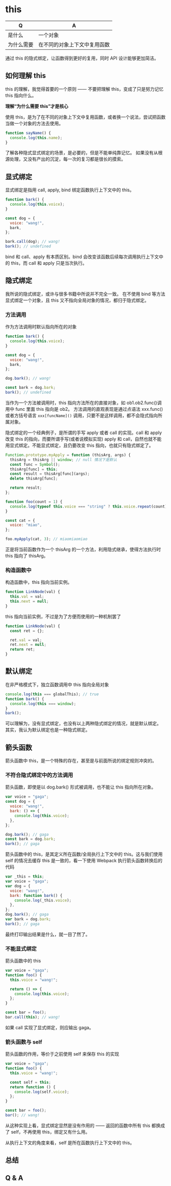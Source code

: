 # this

| Q          | A                            |
| ---------- | ---------------------------- |
| 是什么     | 一个对象                     |
| 为什么需要 | 在不同的对象上下文中复用函数 |

通过 this 的隐式绑定，让函数得到更好的复用，同时 API 设计能够更加简洁。

<!-- | 为什么难掌握 | 绑定规则比较复杂，隐式绑定太多 | -->
<!-- 列举显式隐式绑定的场景不难，但好像没有达到根本。this 究竟是什么？ -->

<!-- this 的特点有很多，没必要在 what, why 这种问题里回答冗长的解释，抓住核心再拓展理解即可。 -->

<!-- 每个执行上下文中可以绑定一个对象，这个对象通过 this 引用。 -->

<!-- this 到底发挥的是什么作用？执行上下文主要指函数，那么在函数中 this 是什么 -->

## 如何理解 this

this 的理解，我觉得首要的一个原则 —— 不要把理解 this，变成了只是努力记忆 this 指向什么。

**理解“为什么需要 this”才是核心**

使用 this，是为了在不同的对象上下文中复用函数，或者换一个说法，尝试把函数当做一个对象的方法去使用。

```js
function sayName() {
  console.log(this.name);
}
```

了解各种隐式显式绑定的场景，是必要的，但是不能单纯靠记忆。
如果没有从根源处理，又没有产出的沉淀，每一次的复习都是很长的摸索。

<!-- 如果单纯是判断 this 的指向，基本上只要按照“如果不能明显确定是什么，那就是 global 对象”这个原则就可以了。 -->

## 显式绑定

显式绑定是指用 call, apply, bind 绑定函数执行上下文中的 this。

```js
function bark() {
  console.log(this.voice);
}

const dog = {
  voice: "wang!",
  bark,
};

bark.call(dog); // wang!
bark(); // undefined
```

bind 和 call、apply 有本质区别。bind 会改变该函数后续每次调用执行上下文中的 this，而 call 和 apply 只是当次执行。

## 隐式绑定

我所说的隐式绑定，或许与很多书籍中所说并不完全一致。 在不使用 bind 等方法显式绑定一个对象，且 this 又不指向全局对象的情况，都归于隐式绑定。

### 方法调用

作为方法调用时默认指向所在的对象

```js
function bark() {
  console.log(this.voice);
}

const dog = {
  voice: "wang!",
  bark,
};

dog.bark(); // wang!

const bark = dog.bark;
bark(); // undefined
```

当作为一个方法被调用时，this 指向方法所在的直接对象，如 ob1.ob2.func()调用中 func 里面 this 指向是 ob2。 方法调用的直观表现是通过点语法 xxx.func() 或者方括号语言 `xxx[funcName]()` 调用，只要不是这样调用，都不会隐式指向所属对象。

隐式绑定的一个经典例子，是所谓的手写 apply 或者 call 的实现。call 和 apply 改变 this 的指向，而要所谓手写(或者说模拟实现) apply 和 call，自然也就不能用显式绑定。不能显式绑定，且仍要改变 this 指向，也就只有隐式绑定了。

```js
Function.prototype.myApply = function (thisArg, args) {
  thisArg = thisArg || window; // null 情况下是默认
  const func = Symbol();
  thisArg[func] = this;
  const result = thisArg[func](args);
  delete thisArg[func];

  return result;
};

function foo(count = 1) {
  console.log(typeof this.voice === "string" ? this.voice.repeat(count) : "");
}

const cat = {
  voice: "miao",
};

foo.myApply(cat, 3); // miaomiaomiao
```

正是将当前函数作为一个 thisArg 的一个方法，利用隐式继承，使得方法执行时 this 指向了 thisArg。

### 构造函数中

构造函数中，this 指向当前实例。

```js
function LinkNode(val) {
  this.val = val;
  this.next = null;
}
```

this 指向当前实例，不过是为了方便而使用的一种机制罢了

```js
function LinkNode(val) {
  const ret = {};

  ret.val = val;
  ret.next = null;
  return ret;
}
```

## 默认绑定

在非严格模式下，独立函数调用中 this 指向全局对象

```js
console.log(this === globalThis); // true
function bark() {
  console.log(this === window);
}
bark();
```

可以理解为，没有显式绑定，也没有以上两种隐式绑定的情况，就是默认绑定。 其实，我认为默认绑定也是一种隐式绑定。

## 箭头函数

箭头函数中 this，是一个特殊的存在，甚至是与前面所说的绑定规则冲突的。

### 不符合隐式绑定中的方法调用

箭头函数，即使是以 dog.bark() 形式被调用，也不能让 this 指向所在对象。

```js
var voice = "gaga";
const dog = {
  voice: "wang!",
  bark: () => {
    console.log(this.voice);
  },
};

dog.bark(); // gaga
const bark = dog.bark;
bark(); // gaga
```

箭头函数中的 this，是其定义所在函数/全局执行上下文中的 this。这与我们使用 self 的情况去缓存 this 是一致的，看一下使用 Webpack 执行箭头函数转换后的代码

```js
var _this = this;
var voice = "gaga";
var dog = {
  voice: "wang!",
  bark: function bark() {
    console.log(_this.voice);
  },
};
dog.bark(); // gaga
var bark = dog.bark;
bark(); // gaga
```

最终打印输出结果是什么，就一目了然了。

### 不能显式绑定

箭头函数中的 this

```js
var voice = "gaga";
function foo() {
  this.voice = "wang!";

  return () => {
    console.log(this.voice);
  };
}

const bar = foo();
bar.call(this); // wang!
```

如果 call 实现了显式绑定，则应输出 gaga。

### 箭头函数与 self

箭头函数的作用，等价于之前使用 self 来保存 this 的实现

```js
var voice = "gaga";
function foo() {
  this.voice = "wang!";

  const self = this;
  return function () {
    console.log(self.voice);
  };
}

const bar = foo();
bar(); // wang!
```

从这种实现上看，显式绑定显然是没有作用的 —— 返回的函数中所有 this 都换成了 self，不再使用 this，绑定又有什么用。

从执行上下文的角度来看，self 是所在函数执行上下文中的 this。

## 总结

<!-- this 就像中文中的”这个“，”那个“，很容易让人”???“，往往需要结合上下文去理解。于是，我尝试着结合执行上下文，作用域等概念去理解 -->

<!-- 所以执行上下文的角度去看，this究竟是什么 -->

## Q & A
